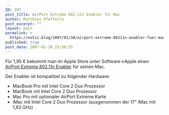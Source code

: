 ```yaml
---
ID: 297
post_title: AirPort Extreme 802.11n Enabler für Mac
author: Matthias Pfefferle
post_excerpt: ""
layout: post
permalink: >
  https://notiz.blog/2007/01/30/airport-extreme-80211n-enabler-fuer-mac/
published: true
post_date: 2007-01-30 23:56:55
---
```

<!-- wp:paragraph -->
<p>Für 1,95 € bekommt man im Apple Store unter Software->Apple einen <a href="http://www.apple.com/de/wireless/80211/">AirPort Extreme 802.11n Enabler</a> für seinen Mac.</p>
<!-- /wp:paragraph -->

<!-- wp:paragraph -->
<p>Der Enabler ist kompatibel zu folgender Hardware:</p>
<!-- /wp:paragraph -->

<!-- wp:list -->
<ul>
	<li>MacBook Pro mit Intel Core 2 Duo Prozessor</li>
	<li>MacBook mit Intel Core 2 Duo Prozessor</li>
	<li>Mac Pro mit optionaler AirPort Extreme Karte</li>
	<li>iMac mit Intel Core 2 Duo Prozessor (ausgenommen der 17" iMac mit 1,83 GHz)</li>
</ul>
<!-- /wp:list -->